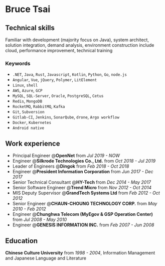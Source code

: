 # Bruce Tsai

## Technical skills

Familiar with development (majority focus on Java), system architect, solution integration, demand analysis, environment construction include cloud, performance improvement, technical training

### Keywords

- `.NET`, `Java`, `Rust`, `Javascript`, `Kotlin`, `Python`, `Go`, `node.js`
-  `Angular`, `Vue`, `jQuery`, `Polymer`, `LitElement`
- `Linux`, `shell`
- `AWS`, `Azure`, `GCP`
- `MySQL`, `SQL-Server`, `Oracle`, `PostgreSQL`, `Cetus`
- `Redis`, `MongoDB`
- `RocketMQ`, `RabbitMQ`, `Kafka`
- `Git`, `Subversion`
- `Gitlab-CI`, `Jenkins`, `SonarQube`, `drone`, `Argo workflow`
- `Docker`, `Kubernetes`
- `Android native`

## Work experience

- Principal Engineer @**OpenNet** from *Jul 2019 - NOW*
- Engineer @**Silkrode  Technologies Co., Ltd.** from *Oct 2018 - Jul 2019*
- Leader of Engineers @**Dingok** from *Feb 2018 - Oct 2018*
- Engineer @**President Information Corporation** from *Jun 2017 - Dec 2017*
- Senior Technical Consultant @**HY-Tech** from *Dec 2014 - May 2017*
- Senior Software Engineer @**Trend Micro** from *Nov 2012 - Oct 2014*
- MIS Deputy Supervisor @**GrandTech Systems Ltd** from *Feb 2012 - Oct 2012*
- Senior Engineer @**CHAUN-CHOUNG TECHNOLOGY CORP.** from *May 2010 - Feb 2012*
- Engineer @**Chunghwa Telecom (MyEgov & GSP Operation Center)** from *Jul 2008 - May 2010*
- Engineer @**GENESIS INFORMATION INC.** from *Feb 2007 - Jun 2008*

## Education

**Chinese Culture University** from *1998 - 2004*, Information Management and Japanese Language and Literature
